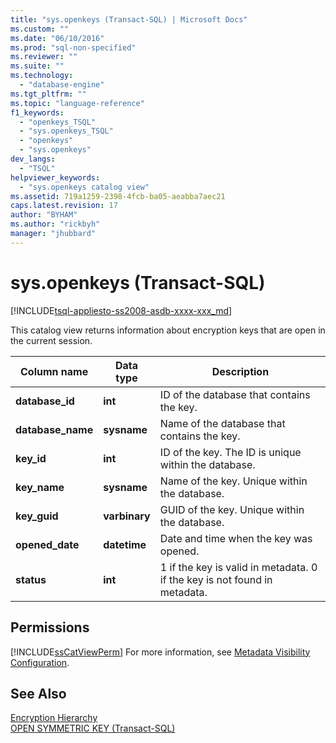 ```yaml
---
title: "sys.openkeys (Transact-SQL) | Microsoft Docs"
ms.custom: ""
ms.date: "06/10/2016"
ms.prod: "sql-non-specified"
ms.reviewer: ""
ms.suite: ""
ms.technology: 
  - "database-engine"
ms.tgt_pltfrm: ""
ms.topic: "language-reference"
f1_keywords: 
  - "openkeys_TSQL"
  - "sys.openkeys_TSQL"
  - "openkeys"
  - "sys.openkeys"
dev_langs: 
  - "TSQL"
helpviewer_keywords: 
  - "sys.openkeys catalog view"
ms.assetid: 719a1259-2398-4fcb-ba05-aeabba7aec21
caps.latest.revision: 17
author: "BYHAM"
ms.author: "rickbyh"
manager: "jhubbard"
---
```

# sys.openkeys (Transact-SQL)
[!INCLUDE[tsql-appliesto-ss2008-asdb-xxxx-xxx_md](../../includes/tsql-appliesto-ss2008-asdb-xxxx-xxx-md.md)]

  This catalog view returns information about encryption keys that are open in the current session.  
  
|Column name|Data type|Description|  
|-----------------|---------------|-----------------|  
|**database_id**|**int**|ID of the database that contains the key.|  
|**database_name**|**sysname**|Name of the database that contains the key.|  
|**key_id**|**int**|ID of the key. The ID is unique within the database.|  
|**key_name**|**sysname**|Name of the key. Unique within the database.|  
|**key_guid**|**varbinary**|GUID of the key. Unique within the database.|  
|**opened_date**|**datetime**|Date and time when the key was opened.|  
|**status**|**int**|1 if the key is valid in metadata. 0 if the key is not found in metadata.|  
  
## Permissions  
 [!INCLUDE[ssCatViewPerm](../../includes/sscatviewperm-md.md)] For more information, see [Metadata Visibility Configuration](../../relational-databases/security/metadata-visibility-configuration.md).  
  
## See Also  
 [Encryption Hierarchy](../../relational-databases/security/encryption/encryption-hierarchy.md)   
 [OPEN SYMMETRIC KEY &#40;Transact-SQL&#41;](../../t-sql/statements/open-symmetric-key-transact-sql.md)  
  
  
